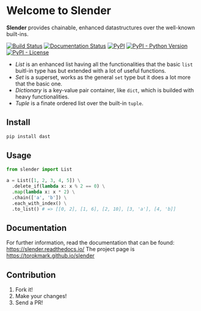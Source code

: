 # Welcome to Slender

**Slender** provides chainable, enhanced datastructures over the well-known built-ins.

[![Build Status](https://travis-ci.org/torokmark/slender.svg?branch=master)](https://travis-ci.org/torokmark/slender)
[![Documentation Status](https://readthedocs.org/projects/slender/badge/?version=latest)](https://slender.readthedocs.io/en/latest/?badge=latest)
[![PyPI](https://img.shields.io/pypi/v/slender.svg?color=blue)](https://pypi.org/project/slender/)
[![PyPI - Python Version](https://img.shields.io/pypi/pyversions/slender.svg)](https://github.com/torokmark/slender)
[![PyPI - License](https://img.shields.io/pypi/l/slender.svg)](https://github.com/torokmark/slender/blob/master/LICENSE.md)


* *List* is an enhanced list having all the functionalities that the basic
  `list` buitl-in type has but extended with a lot of useful functions.
* *Set* is a superset, works as the general `set` type but it does a lot more
  that the basic one.
* *Dictionary* is a key-value pair container, like `dict`, which is builded with heavy functionalities.
* *Tuple* is a finate ordered list over the built-in `tuple`.

## Install 

```sh
pip install dast
```

## Usage 

```python
from slender import List

a = List([1, 2, 3, 4, 5]) \
  .delete_if(lambda x: x % 2 == 0) \
  .map(lambda x: x * 2) \
  .chain(['a', 'b']) \
  .each_with_index() \
  .to_list() # => [[0, 2], [1, 6], [2, 10], [3, 'a'], [4, 'b]]
```

## Documentation

For further information, read the documentation that can be found: https://slender.readthedocs.io/
The project page is https://torokmark.github.io/slender

## Contribution

1. Fork it!
2. Make your changes!
3. Send a PR!



